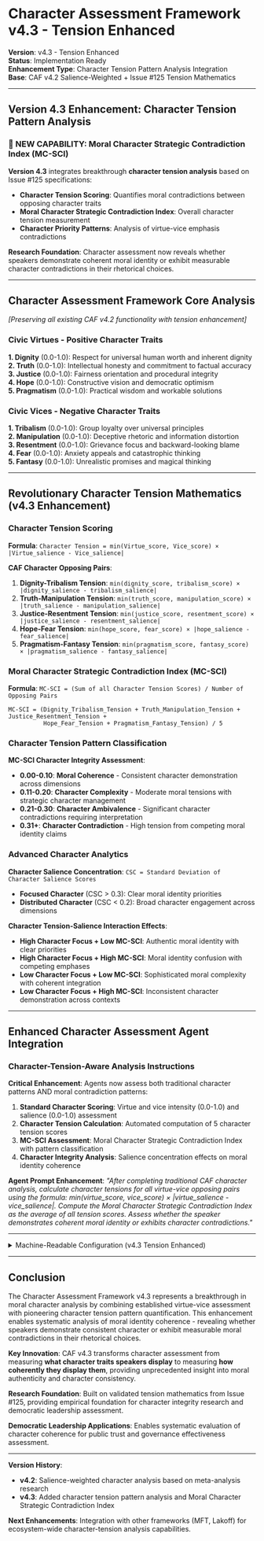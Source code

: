 # Character Assessment Framework v4.3 - Tension Enhanced

**Version**: v4.3 - Tension Enhanced  
**Status**: Implementation Ready  
**Enhancement Type**: Character Tension Pattern Analysis Integration  
**Base**: CAF v4.2 Salience-Weighted + Issue #125 Tension Mathematics  

---

## Version 4.3 Enhancement: Character Tension Pattern Analysis

### **🚨 NEW CAPABILITY: Moral Character Strategic Contradiction Index (MC-SCI)**

**Version 4.3** integrates breakthrough **character tension analysis** based on Issue #125 specifications:
- **Character Tension Scoring**: Quantifies moral contradictions between opposing character traits
- **Moral Character Strategic Contradiction Index**: Overall character tension measurement
- **Character Priority Patterns**: Analysis of virtue-vice emphasis contradictions

**Research Foundation**: Character assessment now reveals whether speakers demonstrate coherent moral identity or exhibit measurable character contradictions in their rhetorical choices.

---

## Character Assessment Framework Core Analysis

*[Preserving all existing CAF v4.2 functionality with tension enhancement]*

### **Civic Virtues** - Positive Character Traits

**1. Dignity** (0.0-1.0): Respect for universal human worth and inherent dignity  
**2. Truth** (0.0-1.0): Intellectual honesty and commitment to factual accuracy  
**3. Justice** (0.0-1.0): Fairness orientation and procedural integrity  
**4. Hope** (0.0-1.0): Constructive vision and democratic optimism  
**5. Pragmatism** (0.0-1.0): Practical wisdom and workable solutions  

### **Civic Vices** - Negative Character Traits

**1. Tribalism** (0.0-1.0): Group loyalty over universal principles  
**2. Manipulation** (0.0-1.0): Deceptive rhetoric and information distortion  
**3. Resentment** (0.0-1.0): Grievance focus and backward-looking blame  
**4. Fear** (0.0-1.0): Anxiety appeals and catastrophic thinking  
**5. Fantasy** (0.0-1.0): Unrealistic promises and magical thinking  

---

## Revolutionary Character Tension Mathematics (v4.3 Enhancement)

### **Character Tension Scoring**

**Formula**: `Character Tension = min(Virtue_score, Vice_score) × |Virtue_salience - Vice_salience|`

**CAF Character Opposing Pairs**:
1. **Dignity-Tribalism Tension**: `min(dignity_score, tribalism_score) × |dignity_salience - tribalism_salience|`
2. **Truth-Manipulation Tension**: `min(truth_score, manipulation_score) × |truth_salience - manipulation_salience|`  
3. **Justice-Resentment Tension**: `min(justice_score, resentment_score) × |justice_salience - resentment_salience|`
4. **Hope-Fear Tension**: `min(hope_score, fear_score) × |hope_salience - fear_salience|`
5. **Pragmatism-Fantasy Tension**: `min(pragmatism_score, fantasy_score) × |pragmatism_salience - fantasy_salience|`

### **Moral Character Strategic Contradiction Index (MC-SCI)**

**Formula**: `MC-SCI = (Sum of all Character Tension Scores) / Number of Opposing Pairs`

```
MC-SCI = (Dignity_Tribalism_Tension + Truth_Manipulation_Tension + Justice_Resentment_Tension + 
          Hope_Fear_Tension + Pragmatism_Fantasy_Tension) / 5
```

### **Character Tension Pattern Classification**

**MC-SCI Character Integrity Assessment**:
- **0.00-0.10**: **Moral Coherence** - Consistent character demonstration across dimensions
- **0.11-0.20**: **Character Complexity** - Moderate moral tensions with strategic character management
- **0.21-0.30**: **Character Ambivalence** - Significant character contradictions requiring interpretation  
- **0.31+**: **Character Contradiction** - High tension from competing moral identity claims

### **Advanced Character Analytics**

**Character Salience Concentration**: `CSC = Standard Deviation of Character Salience Scores`
- **Focused Character** (CSC > 0.3): Clear moral identity priorities
- **Distributed Character** (CSC < 0.2): Broad character engagement across dimensions

**Character Tension-Salience Interaction Effects**:
- **High Character Focus + Low MC-SCI**: Authentic moral identity with clear priorities
- **High Character Focus + High MC-SCI**: Moral identity confusion with competing emphases  
- **Low Character Focus + Low MC-SCI**: Sophisticated moral complexity with coherent integration
- **Low Character Focus + High MC-SCI**: Inconsistent character demonstration across contexts

---

## Enhanced Character Assessment Agent Integration

### **Character-Tension-Aware Analysis Instructions**

**Critical Enhancement**: Agents now assess both traditional character patterns AND moral contradiction patterns:

1. **Standard Character Scoring**: Virtue and vice intensity (0.0-1.0) and salience (0.0-1.0) assessment
2. **Character Tension Calculation**: Automated computation of 5 character tension scores  
3. **MC-SCI Assessment**: Moral Character Strategic Contradiction Index with pattern classification
4. **Character Integrity Analysis**: Salience concentration effects on moral identity coherence

**Agent Prompt Enhancement**: *"After completing traditional CAF character analysis, calculate character tensions for all virtue-vice opposing pairs using the formula: min(virtue_score, vice_score) × |virtue_salience - vice_salience|. Compute the Moral Character Strategic Contradiction Index as the average of all tension scores. Assess whether the speaker demonstrates coherent moral identity or exhibits character contradictions."*

---

<details><summary>Machine-Readable Configuration (v4.3 Tension Enhanced)</summary>

```json
{
  "name": "caf_v4_3_tension_enhanced",
  "version": "v4.3", 
  "display_name": "Character Assessment Framework v4.3 - Tension Enhanced",
  "analysis_variants": {
    "default": {
      "description": "Complete salience-weighted character analysis with moral tension pattern quantification",
      "analysis_prompt": "You are an expert analyst of civic character and political ethics, with deep knowledge of Aristotelian virtue ethics, civic republican theory, and democratic leadership requirements. Your perspective is grounded in virtue ethics theory, civic republican philosophy, and democratic character research. Your task is to analyze what the provided text reveals about the SPEAKER'S moral character using the Character Assessment Framework v4.3 with TENSION-ENHANCED SALIENCE-WEIGHTED analysis. This framework now includes breakthrough character tension pattern analysis in addition to traditional character assessment. The framework evaluates civic virtues and vices that speakers demonstrate through their rhetorical choices, plus moral contradiction patterns. Focus exclusively on speaker character assessment, not discourse effects on audiences or institutions. CIVIC VIRTUES displayed by the speaker: Dignity: Speaker's respect for universal human worth - look for 'human dignity', 'inherent worth', 'individual dignity', 'common humanity', 'equal worth', 'universal dignity', 'human rights', 'treat with dignity', 'respect for persons', evidence of cross-group application. Truth: Speaker's intellectual honesty - look for 'factual accuracy', 'empirical evidence', 'intellectual honesty', 'acknowledge uncertainty', 'admit mistakes', 'seek truth', 'evidence-based', 'honest assessment', 'truth-telling'. Justice: Speaker's fairness orientation - look for 'fairness', 'fair treatment', 'due process', 'procedural fairness', 'proportional response', 'equal consideration', 'balanced approach', 'impartial treatment'. Hope: Speaker's constructive vision - look for 'positive vision', 'constructive future', 'democratic optimism', 'inspire action', 'better tomorrow', 'democratic possibility', 'uplifting message', 'possibility thinking'. Pragmatism: Speaker's practical wisdom - look for 'practical solutions', 'workable compromise', 'feasible plan', 'common ground', 'results-oriented', 'implementation strategy', 'reasonable agreement'. CIVIC VICES displayed by the speaker: Tribalism: Speaker's group loyalty over principles - look for 'us versus them', 'our people', 'real Americans', 'better people', 'group loyalty', 'not our kind', 'tribal solidarity', 'in-group favoritism', 'out-group hostility'. Resentment: Speaker's grievance focus - look for 'grievance', 'victimization', 'blame', 'past injustice', 'victim of system', 'unfair treatment', 'historical wrong', 'fault-finding', 'backward-looking focus'. Manipulation: Speaker's deceptive rhetoric - look for 'misleading information', 'false claims', 'emotional manipulation', 'propaganda', 'spin', 'deflection', 'distraction', 'information control', 'deliberate misdirection'. Fear: Speaker's anxiety appeals - look for 'fear appeals', 'catastrophic thinking', 'worst-case scenarios', 'panic induction', 'threat amplification', 'crisis mentality', 'doomsday scenarios', 'survival mode'. Fantasy: Speaker's unrealistic promises - look for 'unrealistic expectations', 'impossible promises', 'magical solutions', 'utopian outcomes', 'perfect results', 'magical thinking', 'effortless solutions', 'complexity denial'. CRITICAL: After scoring all dimensions for character intensity, you MUST rank them by SALIENCE - how central and prominent each character dimension is to the speaker's overall moral identity and rhetorical strategy, regardless of intensity score. Consider: rhetorical emphasis, repetition patterns, structural positioning, thematic centrality, and discourse prominence in character demonstration. SALIENCE ≠ INTENSITY. For each dimension: 1. Score character intensity from 0.0 to 1.0 based on frequency, centrality, and strength of character demonstration 2. Assess salience from 0.0 to 1.0 based on rhetorical prominence and emphasis in moral identity 3. Identify at least 2 direct quotations revealing the speaker's character 4. Provide confidence rating from 0.0 to 1.0 based on evidence clarity and character consistency. NEW v4.3 REQUIREMENT: CHARACTER TENSION ANALYSIS - After completing traditional character scoring, calculate moral tensions for all 5 virtue-vice opposing pairs using the formula: Character Tension = min(Virtue_score, Vice_score) × |Virtue_salience - Vice_salience|. Calculate Moral Character Strategic Contradiction Index (MC-SCI) as the average of all tension scores. Classify character pattern: Moral Coherence (0.00-0.10), Character Complexity (0.11-0.20), Character Ambivalence (0.21-0.30), Character Contradiction (0.31+)."
    },
    "leadership_evaluation": {
      "description": "Specialized character assessment for democratic leadership fitness with tension analysis",
      "analysis_prompt": "You are conducting democratic leadership character evaluation using CAF v4.3 with tension enhancement. Focus on character traits most relevant to democratic governance and public trust. Score all 10 character dimensions for both intensity and salience, with particular attention to how character priorities align with democratic leadership requirements. Calculate character tensions and assess moral coherence for democratic leadership fitness. Evaluate character consistency, authenticity, and tension patterns that may affect governance effectiveness."
    }
  },
  "calculation_spec": {
    "salience_weighting_explanation": "CRITICAL: All character clusters use salience-weighted calculations instead of static hierarchies. Salience = how prominent/emphasized each character dimension is in the speaker's moral identity (0.0-1.0). Higher salience dimensions get more weight in calculations because they represent what the speaker actually prioritizes.",
    "character_tension_mathematics": "NEW v4.3: Character tension quantification using formula: Character Tension = min(Virtue_score, Vice_score) × |Virtue_salience - Vice_salience|. This measures moral contradictions where speakers simultaneously demonstrate opposing character traits with different emphasis patterns.",
    "character_tensions": {
      "dignity_tribalism_tension": "min(dignity_score, tribalism_score) × |dignity_salience - tribalism_salience|",
      "truth_manipulation_tension": "min(truth_score, manipulation_score) × |truth_salience - manipulation_salience|",
      "justice_resentment_tension": "min(justice_score, resentment_score) × |justice_salience - resentment_salience|",
      "hope_fear_tension": "min(hope_score, fear_score) × |hope_salience - fear_salience|",
      "pragmatism_fantasy_tension": "min(pragmatism_score, fantasy_score) × |pragmatism_salience - fantasy_salience|"
    },
    "moral_character_sci": "(dignity_tribalism_tension + truth_manipulation_tension + justice_resentment_tension + hope_fear_tension + pragmatism_fantasy_tension) / 5. Measures overall moral contradiction patterns in character demonstration.",
    "character_tension_classification": {
      "moral_coherence": "MC-SCI 0.00-0.10: Consistent character demonstration across dimensions",
      "character_complexity": "MC-SCI 0.11-0.20: Moderate moral tensions with strategic character management", 
      "character_ambivalence": "MC-SCI 0.21-0.30: Significant character contradictions requiring interpretation",
      "character_contradiction": "MC-SCI 0.31+: High tension from competing moral identity claims"
    },
    "virtue_cluster_score": "SALIENCE-WEIGHTED: Normalized sum of [(dignity_salience × dignity_score) + (truth_salience × truth_score) + (justice_salience × justice_score) + (hope_salience × hope_score) + (pragmatism_salience × pragmatism_score)] divided by total virtue salience weights.",
    "vice_cluster_score": "SALIENCE-WEIGHTED: Normalized sum of [(tribalism_salience × tribalism_score) + (resentment_salience × resentment_score) + (manipulation_salience × manipulation_score) + (fear_salience × fear_score) + (fantasy_salience × fantasy_score)] divided by total vice salience weights.",
    "character_balance": "(virtue_cluster_score - vice_cluster_score) using salience-weighted calculations. Positive values indicate virtue-dominant character, negative values indicate vice-dominant character.",
    "character_intensity": "(virtue_cluster_score + vice_cluster_score) / 2 using salience-weighted calculations. Measures overall character engagement level weighted by moral identity priorities.",
    "moral_clarity": "Math.abs(character_balance) using salience-weighted calculations. Measures consistency of character direction weighted by rhetorical emphasis patterns.",
    "character_salience_concentration": "Standard deviation of all character salience scores. Measures moral identity focus: Low (<0.2) = broad character engagement, High (>0.3) = focused character priorities."
  },
  "output_contract": {
    "schema": {
      "worldview": "string",
      "scores": "object",
      "evidence": "object",
      "confidence": "object",
      "reasoning": "object",
      "salience_ranking": "array",
      "character_clusters": "object",
      "character_priorities": "string",
      "tension_analysis": "object",
      "moral_character_sci": "number",
      "character_tension_classification": "string",
      "character_tensions": "object",
      "character_salience_concentration": "number"
    },
    "instructions": "IMPORTANT: Your response MUST be a single, valid JSON object and nothing else. Do not include any text, explanations, or markdown code fences before or after the JSON object. The salience_ranking should be an ordered array of objects, each containing 'dimension' (string), 'salience_score' (0.0-1.0), and 'rank' (integer), ordered from most salient (rank 1) to least salient (rank 10). The character_clusters object should contain calculated virtue_cluster_score, vice_cluster_score, character_balance, character_intensity, and moral_clarity using salience-weighted formulas. The tension_analysis must include all 5 character tension scores, Moral Character Strategic Contradiction Index (MC-SCI), character pattern classification, and character salience concentration index."
  }
}
```

</details>

---

## Conclusion

The Character Assessment Framework v4.3 represents a breakthrough in moral character analysis by combining established virtue-vice assessment with pioneering character tension pattern quantification. This enhancement enables systematic analysis of moral identity coherence - revealing whether speakers demonstrate consistent character or exhibit measurable moral contradictions in their rhetorical choices.

**Key Innovation**: CAF v4.3 transforms character assessment from measuring **what character traits speakers display** to measuring **how coherently they display them**, providing unprecedented insight into moral authenticity and character consistency.

**Research Foundation**: Built on validated tension mathematics from Issue #125, providing empirical foundation for character integrity research and democratic leadership assessment.

**Democratic Leadership Applications**: Enables systematic evaluation of character coherence for public trust and governance effectiveness assessment.

---

**Version History**:
- **v4.2**: Salience-weighted character analysis based on meta-analysis research
- **v4.3**: Added character tension pattern analysis and Moral Character Strategic Contradiction Index

**Next Enhancements**: Integration with other frameworks (MFT, Lakoff) for ecosystem-wide character-tension analysis capabilities.